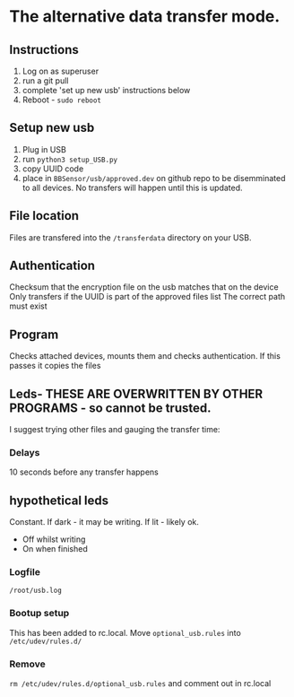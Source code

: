 # The alternative data transfer mode. 

## Instructions
1. Log on as superuser
2. run a git pull
3. complete 'set up new usb' instructions below
4. Reboot - `sudo reboot`

## Setup new usb 
1. Plug in USB
2. run `python3 setup_USB.py`
3. copy UUID code
4. place in `BBSensor/usb/approved.dev` on github repo to be disemminated to all devices. No transfers will happen until this is updated. 

## File location 
Files are transfered into the `/transferdata` directory on your USB. 

## Authentication
Checksum that the encryption file on the usb matches that on the device
Only transfers if the UUID is part of the approved files list
The correct path must exist

## Program
Checks attached devices, 
mounts them and checks authentication. 
If this passes it copies the files 

## Leds- THESE ARE OVERWRITTEN BY OTHER PROGRAMS - so cannot be trusted. 
I suggest trying other files and gauging the transfer time: 

### Delays
10 seconds before any transfer happens 

## hypothetical leds 
Constant. If dark - it may be writing. If lit - likely ok.  
- Off whilst writing
- On when finished

### Logfile
`/root/usb.log`

### Bootup setup
This has been added to rc.local.
Move `optional_usb.rules` into `/etc/udev/rules.d/`

### Remove 
`rm /etc/udev/rules.d/optional_usb.rules` 
and comment out in rc.local



